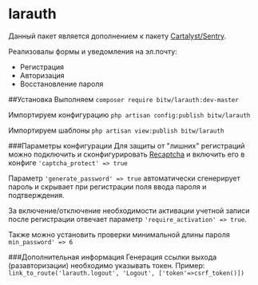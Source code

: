 larauth
=======

Данный пакет является дополнением к пакету [Cartalyst/Sentry](https://cartalyst.com/manual/sentry).

Реализовалы формы и уведомления на эл.почту:
- Регистрация
- Авторизация
- Восстановление пароля

##Установка
Выполняем `composer require bitw/larauth:dev-master`

Импортируем конфигурацию `php artisan config:publish bitw/larauth`

Импортируем шаблоны `php artisan view:publish bitw/larauth`


###Параметры конфигурации
Для защиты от "лишних" регистраций можно подключить и сконфигурировать [Recaptcha](http://www.google.com/recaptcha/intro/index.html) и включить его в конфиге `'captcha_protect' => true`

Параметр `'generate_password' => true` автоматически сгенерирует пароль и скрывает при регистрации поля ввода пароля и подтверждения.

За включение/отключение необходимости активации учетной записи после регистрации отвечает параметр `'require_activation' => true`.

Также можно установить проверки минимальной длины пароля `min_password' => 6`

###Дополнительная информация
Генерация ссылки выхода (разавторизации) необходимо указывать токен.
Пример: `link_to_route('larauth.logout', 'Logout', ['token'=>csrf_token()])`